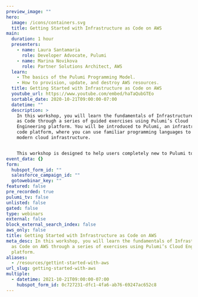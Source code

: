 ```yaml
---
preview_image: ""
hero:
  image: /icons/containers.svg
  title: Getting Started with Infrastructure as Code on AWS
main:
  duration: 1 hour
  presenters:
    - name: Laura Santamaria
      role: Developer Advocate, Pulumi
    - name: Marina Novikova
      role: Partner Solutions Architect, AWS
  learn:
    - The basics of the Pulumi Programming Model.
    - How to provision, update, and destroy AWS resources.
  title: Getting Started with Infrastructure as Code on AWS
  youtube_url: https://www.youtube.com/embed/haTaQubGTEo
  sortable_date: 2020-10-21T09:00:00-07:00
  datetime: ""
  description: >
    In this workshop, you will learn the fundamentals of Infrastructure
    as Code through a series of guided exercises using Pulumi’s Cloud
    Engineering platform. You will be introduced to Pulumi, an infrastructure as
    code platform, where you can use familiar programming languages to provision
    modern cloud infrastructure.


    This workshop is designed to help users completely new to Pulumi to become familiar with the core concepts to be effective with the Pulumi Infrastructure as Code platform. We will guide you through the Pulumi platform with diagrams and a series of hands on exercises to help you understand the building blocks available in Pulumi.
event_data: {}
form:
  hubspot_form_id: ""
  salesforce_campaign_id: ""
  gotowebinar_key: ""
featured: false
pre_recorded: true
pulumi_tv: false
unlisted: false
gated: false
type: webinars
external: false
block_external_search_index: false
aws_only: false
title: Getting Started with Infrastructure as Code on AWS
meta_desc: In this workshop, you will learn the fundamentals of Infrastructure
  as Code on AWS through a series of exercises using Pulumi’s Cloud Engineering
  platform.
aliases:
  - /resources/gettint-started-with-aws
url_slug: getting-started-with-aws
multiple:
  - datetime: 2021-10-21T09:00:00-07:00
    hubspot_form_id: 0c727231-dfc1-4fa6-ab76-69247ac652c8
---
```


